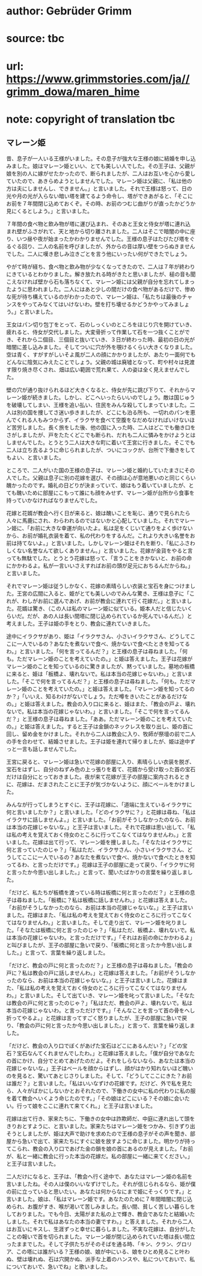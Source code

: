 # author: Gebrüder Grimm
# source: tbc
# url: https://www.grimmstories.com/ja//grimm_dowa/maren_hime
# note: copyright of translation tbc

## マレーン姫 

昔、息子が一人いる王様がいました。その息子が強大な王様の娘に結婚を申し込みました。娘はマレーン姫といい、とても美しい人でした。その王子は、父親が娘を別の人に嫁がせたかったので、断られましたが、二人はお互いを心から愛していたので、あきらめようとしませんでした。マレーン姫は父親に、「私は他の方は夫にしませんし、できません。」と言いました。それで王様は怒って、日の光や月の光が入らない暗い塔を建てるよう命令し、塔ができあがると、「そこにお前を７年間閉じ込めておくぞ。その時、お前のつむじ曲がりが直ったかどうか見にくるとしよう。」と言いました。

７年間の食べ物と飲み物が塔に運び込まれ、そのあと王女と侍女が塔に連れ込まれ壁がふさがれて、天と地から切り離されました。二人はそこで暗闇の中に座り、いつ昼や夜が始まったかわかりませんでした。王様の息子はたびたび塔をぐるぐる回り、二人の名前を呼びましたが、外からの音は厚い壁をつらぬきませんでした。二人に嘆き悲しみ泣きごとを言う他にいったい何ができたでしょう。

やがて時が経ち、食べ物と飲み物が少なくなってきたので、二人は７年が終わりにきているとわかりました。解き放たれる時がきたと思いましたが、槌の音も聞こえなければ壁から石も落ちなくて、マレーン姫には父親が自分を忘れてしまったように思われました。二人にはあと少しの間だけの食べ物があるだけで、惨めな死が待ち構えているのがわかったので、マレーン姫は、「私たちは最後のチャンスをやってみなくてはいけないわ。壁を打ち壊せるかどうかやってみましょう。」と言いました。

王女はパン切り包丁をとって、石のしっくいのところをほじり穴を開けていき、疲れると、侍女が交代しました。大変骨折って作業して石を一つ抜くことができ、それから二個目、三個目と抜いていき、３日が終わった時、最初の日の光が暗闇に差し込みました。そしてついに穴が外を覗けるくらい大きくなりました。空は青く、すがすがしいそよ風が二人の顔にかかりましたが、あたり一面何でもどんなに陰気にみえたことでしょう。父親の城は廃墟となって、町や村々は見渡す限り焼き尽くされ、畑は広い範囲で荒れ果て、人の姿は全く見えませんでした。

壁の穴が通り抜けられるほど大きくなると、侍女が先に跳び下りて、それからマレーン姫が続きました。しかし、どこへいったらいいのでしょう。敵は国じゅうを破壊してしまい、王様を追い払い、住民をみんな殺してしまっていました。二人は別の国を捜してさ迷い歩きましたが、どこにも泊る所も、一切れのパンを恵んでくれる人もみつからず、イラクサを食べて空腹をなだめなければいけないほど苦労しました。長く旅をした後、他の国に入った時、二人はどこでも働き口をさがしましたが、戸をたたくどこでも断られ、だれも二人に憐みをかけようとはしませんでした。とうとう二人は大きな町に着いて王宮に行きました。そこでも二人は立ち去るように命じられましたが、ついにコックが、台所で下働きをしてもよい、と言いました。

ところで、二人がいた国の王様の息子は、マレーン姫と婚約していたまさにその人でした。父親は息子に別の花嫁を選び、その顔は心が意地悪いのと同じくらい醜かったのです。婚礼の日どりが決まっていて、娘はもう着いていましたが、とても醜いために部屋にこもって誰にも顔をみせず、マレーン姫が台所から食事を持っていかなければなりませんでした。

花嫁と花婿が教会へ行く日が来ると、娘は醜いことを恥じ、通りで見られたら人々に馬鹿にされ、わらわれるのではないかと心配していました。それでマレーン姫に、「お前に大きな幸運が向いたよ。私は足をくじいて通りをよく歩けないから、お前が婚礼衣装を着て、私の代わりをするんだ。これより大きい名誉をお前は持てないよ。」と言いました。しかしマレーン姫はそれを断り、「私にふさわしくない名誉なんて欲しくありません。」と言いました。花嫁が金貨をやると言っても無駄でした。とうとう花嫁は怒って、「言うことをきかないと、お前の命にかかわるよ。私が一言いいさえすればお前の頭が足元におちるんだからね。」と言いました。

それでマレーン姫は従うしかなく、花嫁の素晴らしい衣装と宝石を身につけました。王宮の広間に入ると、姫がとても美しいのでみんな驚き、王様は息子に「これが、わしがお前に選んであげ、お前が教会に連れて行く花嫁だ。」と言いました。花婿は驚き、（この人は私のマレーン姫に似ている。姫本人だと信じたいくらいだ。だが、あの人は長い間塔に閉じ込められているか死んでいるんだ。）と考えました。王子は姫の手をとり、教会に連れていきました。

途中にイラクサがあり、姫は「イラクサさん、小さいイラクサさん、どうしてここに一人でいるの？あなたを煮ないで食べ、焼かないで食べたときを知ってるわ。」と言いました。「何を言ってるんだ？」と王様の息子は尋ねました。「何も。ただマレーン姫のことを考えていたの。」と姫は答えました。王子は花嫁がマレーン姫のことを知っているのに驚きましたが、黙っていました。墓地の板橋に来ると、姫は「板橋よ、壊れないで。私は本当の花嫁じゃないわ。」と言いました。「そこで何を言ってるんだ？」と王様の息子は尋ねました。「何も。ただマレーン姫のことを考えていたの。」と姫は答えました。「マレーン姫を知ってるのか？」「いいえ、知るわけがないでしょう。ただ噂をきいたことがあるだけなの。」と姫は答えました。教会の入り口に来ると、姫はまた、「教会の戸よ、壊れないで。私は本当の花嫁じゃないわ。」と言いました。「そこで何を言ってるんだ？」と王様の息子は尋ねました。「ああ。ただマレーン姫のことを考えていたの。」と姫は答えました。すると王子は金鎖のネックレスを取り出し、姫の首に回し、留め金をかけました。それから二人は教会に入り、牧師が祭壇の前で二人の手を合わせて、結婚させました。王子は姫を連れて帰りましたが、姫は途中ずっと一言も話しませんでした。

王宮に戻ると、マレーン姫は急いで花嫁の部屋に入り、素晴らしい衣装を脱ぎ、宝石をはずし、自分のねずみ色の上っ張りを着て、花婿から受け取った首の宝石だけは自分にとっておきました。夜が来て花嫁が王子の部屋に案内されるときに、花嫁は、だまされたことに王子が気づかないように、顔にベールをかけました。

みんなが行ってしまうとすぐに、王子は花嫁に、「道端に生えているイラクサに何と言いましたか？」と言いました。「どのイラクサに？」と花嫁は尋ね、「私はイラクサに話しませんよ。」と言いました。「お前がそうしなかったのなら、お前は本当の花嫁じゃないな。」と王子は言いました。それで花嫁は思い出して、「私は私の考えを覚えておく侍女のところに行ってこなくてはなりませんわ。」と言いました。花嫁は出て行って、マレーン姫を捜しました。「そなたはイラクサに何と言っていたのじゃ？」「私はただ、イラクサさん、小さいイラクサさん、どうしてここに一人でいるの？あなたを煮ないで食べ、焼かないで食べたときを知ってるわ、と言っただけです。」花嫁は王子の部屋に走って戻り、「イラクサに何と言ったか今思い出しました。」と言って、聞いたばかりの言葉を繰り返しました。

「だけど、私たちが板橋を渡っている時は板橋に何と言ったのだ？」と王様の息子は尋ねました。「板橋に？私は板橋に話しませんわ。」と花嫁は答えました。「お前がそうしなかったのなら、お前は本当の花嫁じゃないな。」と王子は言いました。花嫁はまた、「私は私の考えを覚えておく侍女のところに行ってこなくてはなりませんわ。」と言いました。そして走り出て、マレーン姫を叱りました。「そなたは板橋に何と言ったのじゃ？」「私はただ、板橋よ、壊れないで。私は本当の花嫁じゃないわ。と言っただけです。」「それはお前の命にかかわるよ」と叫びましたが、王子の部屋に急いで戻り、「板橋に何と言ったか今思い出しました。」と言って、言葉を繰り返しました。

「だけど、教会の戸に何と言ったのだ？」と王様の息子は尋ねました。「教会の戸に？私は教会の戸に話しませんわ。」と花嫁は答えました。「お前がそうしなかったのなら、お前は本当の花嫁じゃないな。」と王子は言いました。花嫁はまた、「私は私の考えを覚えておく侍女のところに行ってこなくてはなりませんわ。」と言いました。そして出ていき、マレーン姫を叱って言いました。「そなたは教会の戸に何と言ったのじゃ？」「私はただ、教会の戸よ、壊れないで。私は本当の花嫁じゃないわ。と言っただけです。」「そんなことを言って首の骨をへし折ってやるよ。」と花嫁は言ってすごく怒りましたが、王子の部屋に急いで戻り、「教会の戸に何と言ったか今思い出しました。」と言って、言葉を繰り返しました。

「だけど、教会の入り口でぼくがあげた宝石はどこにあるんだい？」「どの宝石？宝石なんてくれませんでしたわ。」と花嫁は答えました。「僕が自分であなたの首にかけ、自分でとめてあげたのだよ。それをしらないなら、あなたは本当の花嫁じゃないな。」王子はベールを顔からはずし、顔がはかり知れないほど醜いのを見ると、驚いてあとじさりしました。そして、「どうしてここにきた？お前は誰だ？」と言いました。「私はいいなずけの花嫁です。だけど、外で私を見たら、人々がばかにしないかとおそれたので、下働きの女中に私の代わりに私の服を着て教会へいくよう命じたのです。」「その娘はどこにいる？その娘に会いたい。行って娘をここに連れて来てくれ。」と王子は言いました。

花嫁は出て行き、家来たちに、下働きの女中は詐欺師だ、中庭に連れ出して頭をきりおとすように、と言いました。家来たちはマレーン姫をつかみ、引きずり出そうとしましたが、姫は大声で助けを求めたので王様の息子がその声を聞き、部屋から急いで出て、家来たちにすぐに娘を放すように命じました。明かりが持ってこられ、教会の入り口であげた金の鎖を娘の首にあるのが見えました。「お前が、私と一緒に教会に行った本当の花嫁だ。私の部屋に一緒に来てください。」と王子は言いました。

二人だけになると、王子は、「教会へ行く途中で、あなたはマレーン姫の名前を言いましたね。その人は僕のいいなずけでした。それが信じられるなら、姫が僕の前に立っていると思いたい。あなたは何からなにまで姫にそっくりです。」と言いました。娘は、「私はマレーン姫です。あなたのために７年間暗闇に閉じ込められ、お腹がすき、喉が渇いて苦しみました。長い間、貧しく苦しい暮らしをしておりました。でも今日、太陽がまた私の上で輝き、教会であなたと結婚いたしました。それで私はあなたの本当の妻ですわ。」と答えました。それから二人はお互いにキスし、生涯ずっと幸せに暮らしました。不実な花嫁は、自分がしたことの報いで首を切られました。マレーン姫が閉じ込められていた塔は長い間立ったままでした。そして子供たちがそのそばを通る時、「キン、クラン、グロリア、この塔には誰がいる？王様の娘、娘が中にいる、娘をひとめ見ること叶わぬ、壁は壊れぬ、石は穴開かぬ、派手な上着のハンスや、私についておいで、私についておいで、急いでね」と歌いました。
